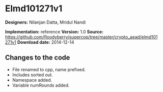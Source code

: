 # Elmd101271v1

**Designers:** Nilanjan Datta, Mridul Nandi

**Implementation:** reference
**Version:** 1.0
**Source:** https://github.com/floodyberry/supercop/tree/master/crypto_aead/elmd101271v1
**Download date:** 2014-12-14

## Changes to the code

* File renamed to cpp, name prefixed.
* Includes sorted out.
* Namespace added.
* Variable numRounds added.
